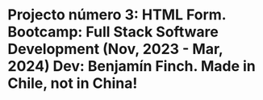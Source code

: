 # Projecto número 3: HTML Form. Bootcamp: Full Stack Software Development (Nov, 2023 - Mar, 2024) Dev: Benjamín Finch. Made in Chile, not in China!
